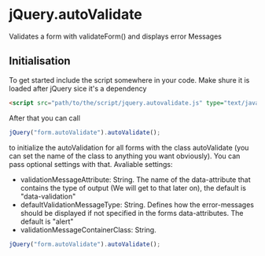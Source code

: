 jQuery.autoValidate
===================
Validates a form with validateForm() and displays error Messages

Initialisation
--------------

To get started include the script somewhere in your code. Make shure it is loaded after jQuery sice it's a dependency
```html
<script src="path/to/the/script/jquery.autovalidate.js" type="text/javascript"></script>
```
After that you can call
```js
jQuery("form.autoValidate").autoValidate();
```
to initialize the autoValidation for all forms with the class autoValidate (you can set the name of the class to anything you want obviously). You can pass optional settings with that.
Avaliable settings:
* validationMessageAttribute: String. The name of the data-attribute that contains the type of output (We will get to that later on), the default is "data-validation"
* defaultValidationMessageType: String. Defines how the error-messages should be displayed if not specified in the forms data-attributes. The default is "alert"
* validationMessageContainerClass: String.

```js
jQuery("form.autoValidate").autoValidate();
```